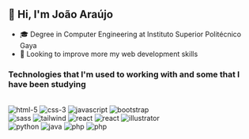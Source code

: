 ## 👋 Hi, I'm João Araújo

- 🎓 Degree in Computer Engineering at Instituto Superior Politécnico Gaya
- 👀 Looking to improve more my web development skills

### Technologies that I'm used to working with and some that I have been studying
<div style="display: inline_block"><br/>
    <img alt="html-5" src="https://img.shields.io/badge/HTML5-E34F26?style=for-the-badge&logo=html5&logoColor=white"/>
    <img alt="css-3" src="https://img.shields.io/badge/CSS3-1572B6?style=for-the-badge&logo=css3&logoColor=white"/>
    <img alt="javascript" src="https://img.shields.io/badge/JavaScript-F7DF1E?style=for-the-badge&logo=javascript&logoColor=black"/>
    <img alt="bootstrap" src="https://img.shields.io/badge/Bootstrap-563D7C?style=for-the-badge&logo=bootstrap&logoColor=white"/></br>
    <img alt="sass" src="https://img.shields.io/badge/Sass-CC6699?style=for-the-badge&logo=sass&logoColor=white"/>
    <img alt="tailwind" src="https://img.shields.io/badge/Tailwind_CSS-38B2AC?style=for-the-badge&logo=tailwind-css&logoColor=white"/>
    <img alt="react" src="https://img.shields.io/badge/React-20232A?style=for-the-badge&logo=react&logoColor=61DAFB"/>
    <img alt="react" src="https://img.shields.io/badge/Figma-F24E1E?style=for-the-badge&logo=figma&logoColor=white"/>
    <img alt="illustrator" src="https://img.shields.io/badge/Adobe%20Illustrator-FF9A00?style=for-the-badge&logo=adobe%20illustrator&logoColor=white"/><br>
    <img alt="python" src="https://img.shields.io/badge/Python-3776AB?style=for-the-badge&logo=python&logoColor=white"/>
    <img alt="java" src="https://img.shields.io/badge/Java-ED8B00?style=for-the-badge&logo=openjdk&logoColor=white"/>
    <img alt="php" src="https://img.shields.io/badge/PHP-777BB4?style=for-the-badge&logo=php&logoColor=white"/>
    <img alt="php" src="https://img.shields.io/badge/MySQL-00000F?style=for-the-badge&logo=mysql&logoColor=white"/></br>
</div>
